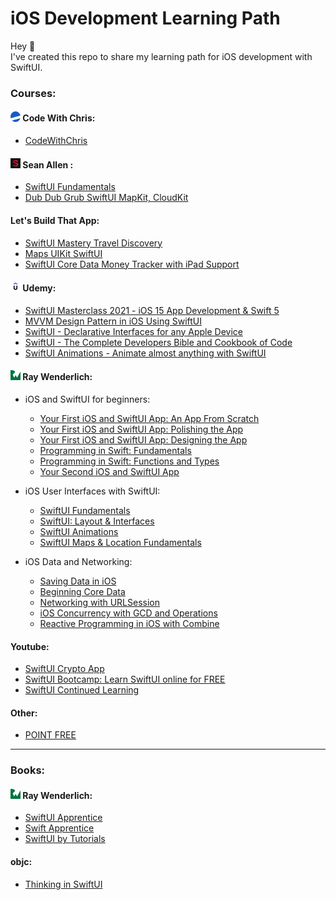 # iOS Development Learning Path

Hey 👋<br />
I've created this repo to share my learning path for iOS development with SwiftUI.

### Courses:

  #### <img src="logos/codewithchris.png" width="16" /> Code With Chris:
  * [CodeWithChris](https://codewithchris.com/)

  #### <img src="logos/seanallen.png" width="16" /> Sean Allen :
  * [SwiftUI Fundamentals](https://seanallen.teachable.com/p/swiftui-fundamentals)
  * [Dub Dub Grub SwiftUI MapKit, CloudKit](https://seanallen.teachable.com/p/dub-dub-grub-swiftui-mapkit-cloudkit)

  #### Let's Build That App:
  * [SwiftUI Mastery Travel Discovery](https://www.letsbuildthatapp.com/course/SwiftUI%20Mastery%20Travel%20Discovery)
  * [Maps UIKit SwiftUI](https://www.letsbuildthatapp.com/course/Maps%20UIKit%20SwiftUI)
  * [SwiftUI Core Data Money Tracker with iPad Support](https://www.letsbuildthatapp.com/course/SwiftUI%20Core%20Data%20Money%20Tracker%20with%20iPad%20Support)

  #### <img src="logos/udemy.png" width="16" /> Udemy:
  * [SwiftUI Masterclass 2021 - iOS 15 App Development & Swift 5](https://www.udemy.com/course/swiftui-masterclass-course-ios-development-with-swift/)
  * [MVVM Design Pattern in iOS Using SwiftUI](https://www.udemy.com/course/swiftui-the-complete-developer-course/)
  * [SwiftUI - Declarative Interfaces for any Apple Device](https://www.udemy.com/course/swiftui-declarative-interfaces-for-any-apple-device/)
  * [SwiftUI - The Complete Developers Bible and Cookbook of Code](https://www.udemy.com/course/swiftui-the-complete-developer-course/)
  * [SwiftUI Animations - Animate almost anything with SwiftUI](https://www.udemy.com/course/swiftui_animations/)

  #### <img src="logos/raywenderlich.png" width="16" /> Ray Wenderlich:
  * iOS and SwiftUI for beginners:
    * [Your First iOS and SwiftUI App: An App From Scratch](https://www.raywenderlich.com/17493408-your-first-ios-and-swiftui-app-an-app-from-scratch)
    * [Your First iOS and SwiftUI App: Polishing the App](https://www.raywenderlich.com/18176818-your-first-ios-and-swiftui-app-polishing-the-app)
    * [Your First iOS and SwiftUI App: Designing the App](https://www.raywenderlich.com/17740710-your-first-ios-and-swiftui-app-designing-the-app-optional)
    * [Programming in Swift: Fundamentals](https://www.raywenderlich.com/5539282-programming-in-swift-fundamentals)
    * [Programming in Swift: Functions and Types](https://www.raywenderlich.com/5429279-programming-in-swift-functions-and-types)
    * [Your Second iOS and SwiftUI App](https://www.raywenderlich.com/15234721-your-second-ios-and-swiftui-app)

  * iOS User Interfaces with SwiftUI:
    * [SwiftUI Fundamentals](https://www.raywenderlich.com/18272812-swiftui-fundamentals)
    * [SwiftUI: Layout & Interfaces](https://www.raywenderlich.com/17314449-swiftui-layout-interfaces)
    * [SwiftUI Animations](https://www.raywenderlich.com/18411672-swiftui-animation)
    * [SwiftUI Maps & Location Fundamentals](https://www.raywenderlich.com/14255236-swiftui-maps-location-fundamentals)
  
  * iOS Data and Networking:
    * [Saving Data in iOS](https://www.raywenderlich.com/5429634-saving-data-in-ios)
    * [Beginning Core Data](https://www.raywenderlich.com/10794954-beginning-core-data)
    * [Networking with URLSession](https://www.raywenderlich.com/10376245-networking-with-urlsession)
    * [iOS Concurrency with GCD and Operations](https://www.raywenderlich.com/9461083-ios-concurrency-with-gcd-and-operations)
    * [Reactive Programming in iOS with Combine](https://www.raywenderlich.com/5429795-reactive-programming-in-ios-with-combine)


  #### Youtube:
  * [SwiftUI Crypto App](https://www.youtube.com/watch?v=TTYKL6CfbSs&list=PLwvDm4Vfkdphbc3bgy_LpLRQ9DDfFGcFu&ab_channel=SwiftfulThinking)
  * [SwiftUI Bootcamp: Learn SwiftUI online for FREE](https://www.youtube.com/watch?v=-Yp0LS61Nxk&list=PLwvDm4VfkdphqETTBf-DdjCoAvhai1QpO&ab_channel=SwiftfulThinking)
  * [SwiftUI Continued Learning](https://www.youtube.com/watch?v=S5e1eXL8Vpk&list=PLwvDm4VfkdpiagxAXCT33Rkwnc5IVhTar&ab_channel=SwiftfulThinking)

  #### Other:
  * [POINT FREE](https://www.pointfree.co/)

---

### Books:

 #### <img src="logos/raywenderlich.png" width="16" /> Ray Wenderlich:
  * [SwiftUI Apprentice](https://www.raywenderlich.com/books/swiftui-apprentice)
  * [Swift Apprentice](https://www.raywenderlich.com/books/swift-apprentice)
  * [SwiftUI by Tutorials](https://www.raywenderlich.com/books/swiftui-by-tutorials)

 #### objc:
  * [Thinking in SwiftUI](https://www.objc.io/books/thinking-in-swiftui/)
